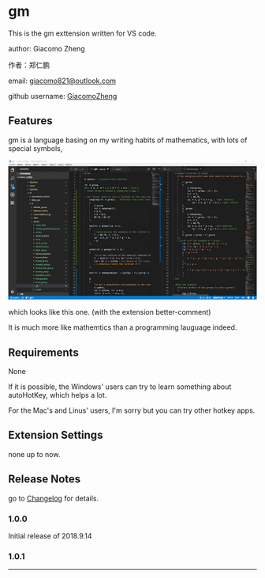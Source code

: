# gm

This is the gm exttension written for VS code.

author: Giacomo Zheng

作者：郑仁鹏

email: giacomo821@outlook.com

github username: [GiacomoZheng](https://github.com/GiacomoZheng/vscode-gm.git)

## Features

gm is a language basing on my writing habits of mathematics, with lots of special symbols,

<!-- ![gm](images/icon.png) -->
![looks](images/overall.jpg)

which looks like this one. (with the extension better-comment)

It is much more like mathemtics than a programming lauguage indeed.

## Requirements

None

If it is possible, the Windows' users can try to learn something about autoHotKey, which helps a lot.

For the Mac's and Linus' users, I'm sorry but you can try other hotkey apps.

## Extension Settings

none up to now.

<!-- ## Known Issues

Calling out known issues can help limit users opening duplicate issues against your extension. -->

## Release Notes

go to [Changelog](CHANGELOG.md) for details.

### 1.0.0

Initial release of 2018.9.14

### 1.0.1

<!-- ### 1.0.1

Fixed issue #.

### 1.1.0

Added features X, Y, and Z. -->

-----------------------------------------------------------------------------------------------------------


